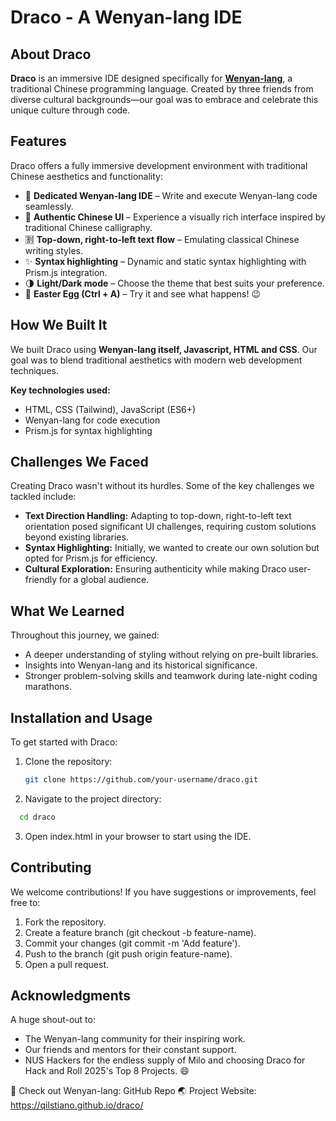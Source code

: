 # Draco - A Wenyan-lang IDE

## About Draco

**Draco** is an immersive IDE designed specifically for **[Wenyan-lang](https://github.com/wenyan-lang/wenyan)**, a traditional Chinese programming language. Created by three friends from diverse cultural backgrounds—our goal was to embrace and celebrate this unique culture through code.

## Features

Draco offers a fully immersive development environment with traditional Chinese aesthetics and functionality:

- 📝 **Dedicated Wenyan-lang IDE** – Write and execute Wenyan-lang code seamlessly.
- 🎨 **Authentic Chinese UI** – Experience a visually rich interface inspired by traditional Chinese calligraphy.
- 🈹 **Top-down, right-to-left text flow** – Emulating classical Chinese writing styles.
- ✨ **Syntax highlighting** – Dynamic and static syntax highlighting with Prism.js integration.
- 🌗 **Light/Dark mode** – Choose the theme that best suits your preference.
- 🎁 **Easter Egg (Ctrl + A)** – Try it and see what happens! 😉

## How We Built It

We built Draco using **Wenyan-lang itself, Javascript, HTML and CSS**. Our goal was to blend traditional aesthetics with modern web development techniques.

**Key technologies used:**
- HTML, CSS (Tailwind), JavaScript (ES6+)
- Wenyan-lang for code execution
- Prism.js for syntax highlighting

## Challenges We Faced

Creating Draco wasn't without its hurdles. Some of the key challenges we tackled include:

- **Text Direction Handling:** Adapting to top-down, right-to-left text orientation posed significant UI challenges, requiring custom solutions beyond existing libraries.
- **Syntax Highlighting:** Initially, we wanted to create our own solution but opted for Prism.js for efficiency.
- **Cultural Exploration:** Ensuring authenticity while making Draco user-friendly for a global audience.

## What We Learned

Throughout this journey, we gained:

- A deeper understanding of styling without relying on pre-built libraries.
- Insights into Wenyan-lang and its historical significance.
- Stronger problem-solving skills and teamwork during late-night coding marathons.

## Installation and Usage

To get started with Draco:

1. Clone the repository:
   ```bash
   git clone https://github.com/your-username/draco.git

2. Navigate to the project directory:
```bash
  cd draco
```
3. Open index.html in your browser to start using the IDE.

## Contributing
We welcome contributions! If you have suggestions or improvements, feel free to:

1. Fork the repository.
2. Create a feature branch (git checkout -b feature-name).
3. Commit your changes (git commit -m 'Add feature').
4. Push to the branch (git push origin feature-name).
5. Open a pull request.

## Acknowledgments
A huge shout-out to:

- The Wenyan-lang community for their inspiring work.
- Our friends and mentors for their constant support.
- NUS Hackers for the endless supply of Milo and choosing Draco for Hack and Roll 2025's Top 8 Projects. 😄


🔗 Check out Wenyan-lang: GitHub Repo
🌏 Project Website: https://qilstiano.github.io/draco/
